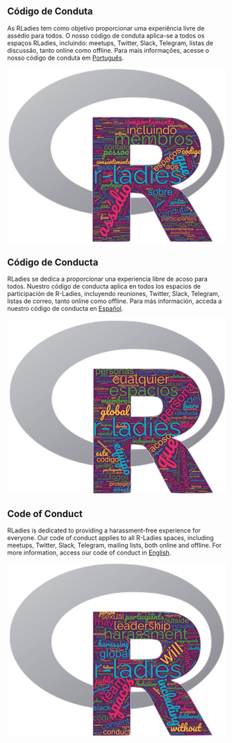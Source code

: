 ## Código de Conduta

As RLadies tem como objetivo proporcionar uma experiência livre de assédio para todos. O nosso código de conduta aplica-se a todos os espaços RLadies, incluindo: meetups, Twitter, Slack, Telegram, listas de discussão, tanto online como offline. Para mais informações, acesse o nosso código de conduta em [Português](https://guide.rladies.org/about/coc/#portuguese).

<img src="rladies_conduta_portugues.png">

## Código de Conducta 

RLadies se dedica a proporcionar una experiencia libre de acoso para todos. Nuestro código de conducta aplica en todos los espacios de participación de R-Ladies, incluyendo reuniones, Twitter, Slack, Telegram, listas de correo, tanto online como offline. Para más información, acceda a nuestro código de conducta en [Español](https://guide.rladies.org/about/coc/#spanish).

<img src="rladies_conducta_espanol.png">

## Code of Conduct

RLadies is dedicated to providing a harassment-free experience for everyone. Our code of conduct applies to all R-Ladies spaces, including meetups, Twitter, Slack, Telegram, mailing lists, both online and offline. For more information, access our code of conduct in [English](https://guide.rladies.org/about/coc/#english).

<img src="rladies_conduct_english.png">
